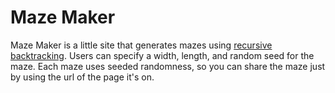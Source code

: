 # Maze Maker
Maze Maker is a little site that generates mazes using [recursive backtracking](https://en.wikipedia.org/wiki/Maze_generation_algorithm#Randomized_depth-first_search). Users can specify a width, length, and random seed for the maze. Each maze uses seeded randomness, so you can share the maze just by using the url of the page it's on.

